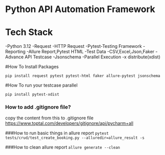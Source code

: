 # Python API Automation Framework

# Tech Stack
-Python 3.12
-Request -HTTP Request
-Pytest-Testing Framework
-Reporting -Allure Report,Pytest HTML
-Test Data -CSV,Excel,Json,Faker
-Advance API Testcase -Jsonschema
-Parallel Execution -x distribute(xdist)

#How To Install Packages

```pip install request pytest pytest-html faker allure-pytest jsonschema```

#How To run your testcase parallel

```pip install pytest-xdist```

### How to add .gitignore file?

copy the content from this to .gitignore file
https://www.toptal.com/developers/gitignore/api/pycharm+all

###How to run basic things in allure report
```pytest tests/crud/test_create_booking.py --alluredir=allure_result -s ```


###How to clean allure report
```allure generate --clean```
